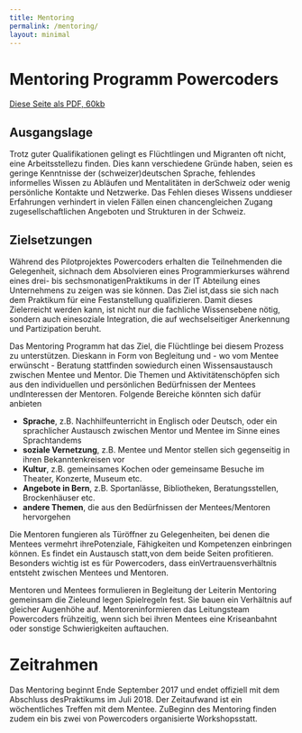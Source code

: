 ```yaml
---
title: Mentoring
permalink: /mentoring/
layout: minimal
---
```


# Mentoring Programm Powercoders

<p class="is-centered">
  <a href="/downloads/Powercoders Mentoring.pdf" class="is-centered">Diese Seite als PDF, 60kb</a>
</p>

## Ausgangslage

Trotz guter Qualifikationen gelingt es Flüchtlingen und Migranten oft nicht, eine Arbeitsstellezu finden. Dies kann verschiedene Gründe haben, seien es geringe Kenntnisse der (schweizer)deutschen Sprache, fehlendes informelles Wissen zu Abläufen und Mentalitäten in derSchweiz oder wenig persönliche Kontakte und Netzwerke. Das Fehlen dieses Wissens unddieser Erfahrungen verhindert in vielen Fällen einen chancengleichen Zugang zugesellschaftlichen Angeboten und Strukturen in der Schweiz.

## Zielsetzungen

Während des Pilotprojektes Powercoders erhalten die Teilnehmenden die Gelegenheit, sichnach dem Absolvieren eines Programmierkurses während eines drei- bis sechsmonatigenPraktikums in der IT Abteilung eines Unternehmens zu zeigen was sie können. Das Ziel ist,dass sie sich nach dem Praktikum für eine Festanstellung qualifizieren. Damit dieses Zielerreicht werden  kann, ist nicht nur die fachliche Wissensebene nötig, sondern auch einesoziale Integration, die auf wechselseitiger Anerkennung und Partizipation beruht.

Das Mentoring Programm hat das Ziel, die Flüchtlinge bei diesem Prozess zu unterstützen. Dieskann in Form von Begleitung und - wo vom Mentee erwünscht - Beratung stattfinden sowiedurch einen Wissensaustausch zwischen Mentee und Mentor. Die Themen und Aktivitätenschöpfen sich aus den individuellen und persönlichen Bedürfnissen der Mentees undInteressen der Mentoren. Folgende Bereiche könnten sich dafür anbieten

* **Sprache**, z.B. Nachhilfeunterricht in Englisch oder Deutsch, oder ein sprachlicher Austausch zwischen Mentor und Mentee im Sinne eines Sprachtandems
* **soziale Vernetzung**, z.B. Mentee und Mentor stellen sich gegenseitig in ihren Bekanntenkreisen vor
* **Kultur**, z.B. gemeinsames Kochen oder gemeinsame Besuche im Theater, Konzerte, Museum etc.
* **Angebote in Bern**, z.B. Sportanlässe, Bibliotheken, Beratungsstellen, Brockenhäuser etc.
* **andere Themen**, die aus den Bedürfnissen der Mentees/Mentoren hervorgehen

Die Mentoren fungieren als Türöffner zu Gelegenheiten, bei denen die Mentees vermehrt ihrePotenziale, Fähigkeiten und Kompetenzen einbringen können. Es findet ein Austausch statt,von dem beide Seiten profitieren. Besonders wichtig ist es für Powercoders, dass einVertrauensverhältnis entsteht zwischen Mentees und Mentoren.

Mentoren und Mentees formulieren in Begleitung der Leiterin Mentoring gemeinsam die Zieleund legen Spielregeln fest. Sie bauen ein Verhältnis auf gleicher Augenhöhe auf. Mentoreninformieren das Leitungsteam Powercoders frühzeitig, wenn sich bei ihren Mentees eine Kriseanbahnt oder sonstige Schwierigkeiten auftauchen.

# Zeitrahmen

Das Mentoring beginnt Ende September 2017  und endet offiziell mit dem Abschluss desPraktikums im Juli 2018. Der Zeitaufwand ist ein wöchentliches Treffen mit dem Mentee. ZuBeginn des Mentoring finden zudem ein bis zwei von Powercoders organisierte Workshopsstatt.